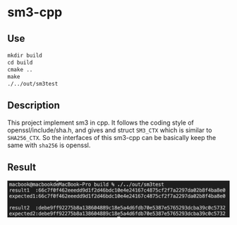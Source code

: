 # sm3-cpp

## Use
```shell
mkdir build
cd build 
cmake ..
make
./../out/sm3test
```

## Description

This project implement sm3 in cpp. It follows the coding style of openssl/include/sha.h, and gives and struct ``SM3_CTX`` which is similar to ``SHA256_CTX``. So the interfaces of this sm3-cpp can be basically keep the same with ``sha256`` is openssl.

## Result

![1](./out/sm3test.png)